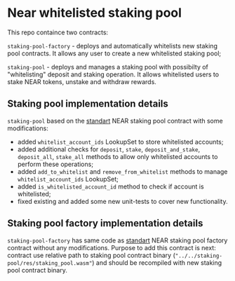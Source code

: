 # Near whitelisted staking pool

This repo containce two contracts:

`staking-pool-factory` - deploys and automatically whitelists new staking pool contracts. It allows any user to create a new whitelisted staking pool;

`staking-pool` - deploys and manages a staking pool with possibilty of "whitelisting" deposit and staking operation. It allows whitelisted users to stake NEAR tokens, unstake and withdraw rewards.


## Staking pool implementation details

`staking-pool` based on the [standart](https://github.com/near/core-contracts/tree/master/staking-pool) NEAR staking pool contract with some modifications:

- added `whitelist_account_ids` LookupSet to store whitelisted accounts;
- added additional checks for `deposit`, `stake`, `deposit_and_stake`, `deposit_all`, `stake_all` methods to allow only whitelisted accounts to perform these operations;
- added `add_to_whitelist` and `remove_from_whitelist` methods to manage `whitelist_account_ids` LookupSet;
- added `is_whitelisted_account_id` method to check if account is whitelisted;
- fixed existing and added some new unit-tests to cover new functionality.


## Staking pool factory implementation details

`staking-pool-factory` has same code as [standart](https://github.com/near/core-contracts/tree/master/staking-pool-factory) NEAR staking pool factory contract without any modifications. Purpose to add this contract is next: contract use relative path to staking pool contract binary (`"../../staking-pool/res/staking_pool.wasm"`) and should be recompiled with new staking pool contract binary.